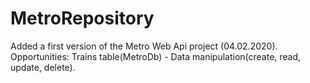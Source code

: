 # MetroRepository
Added a first version of the Metro Web Api project (04.02.2020).
Оpportunities:
Trains table(MetroDb) - Data manipulation(create, read, update, delete).
